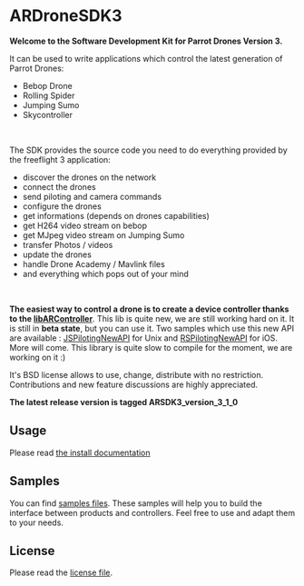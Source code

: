 ARDroneSDK3
===============

**Welcome to the Software Development Kit for Parrot Drones Version 3.**

It can be used to write applications which control the latest generation of Parrot Drones:
- Bebop Drone
- Rolling Spider
- Jumping Sumo
- Skycontroller

<br>
  
The SDK provides the source code you need to do everything provided by the freeflight 3 application:
- discover the drones on the network
- connect the drones
- send piloting and camera commands
- configure the drones
- get informations (depends on drones capabilities)
- get H264 video stream on bebop
- get MJpeg video stream on Jumping Sumo
- transfer Photos / videos
- update the drones
- handle Drone Academy / Mavlink files
- and everything which pops out of your mind

<br>

**The easiest way to control a drone is to create a device controller thanks to the [libARController](https://github.com/Parrot-Developers/libARController)**. This lib is quite new, we are still working hard on it. It is still in **beta state**, but you can use it. Two samples which use this new API are available : [JSPilotingNewAPI](https://github.com/Parrot-Developers/Samples/tree/master/Unix/JSPilotingNewAPI) for Unix and [RSPilotingNewAPI](https://github.com/Parrot-Developers/Samples/tree/master/iOS/RSPilotingNewAPI) for iOS. More will come. This library is quite slow to compile for the moment, we are working on it :)

It's BSD license allows to use, change, distribute with no restriction.
Contributions and new feature discussions are highly appreciated.

**The latest release version is tagged ARSDK3_version_3_1_0**

Usage
-------------
Please read [the install documentation](https://github.com/ARDroneSDK3/Docs/blob/master/Installation/INSTALL)

Samples
---------
You can find [samples files](https://github.com/ARDroneSDK3/Samples.git). These samples will help you to build the interface between products and controllers. 
Feel free to use and adapt them to your needs.

License
---------
Please read the [license file](https://github.com/ARDroneSDK3/ARSDKBuildUtils/blob/master/LICENSE.md).
